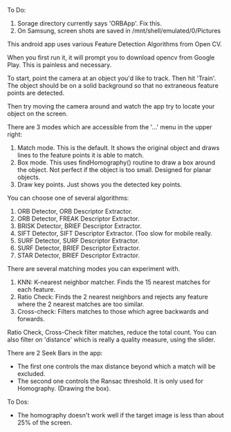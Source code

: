 To Do:   
1. Sorage directory currently says 'ORBApp'. Fix this.
2. On Samsung, screen shots are saved in /mnt/shell/emulated/0/Pictures

This android app uses various Feature Detection Algorithms from Open CV.

When you first run it, it will prompt you to download opencv from Google Play. This is painless and necessary.

To start, point the camera at an object you'd like to track. Then hit 'Train'. The object should be on a solid background so that no extraneous feature points are detected.

Then try moving the camera around and watch the app try to locate your object on the screen.

There are 3 modes which are accessible from the '...' menu in the upper right:   
1. Match mode. This is the default. It shows the original object and draws lines to the feature points it is able to match.   
2. Box mode. This uses findHomography() routine to draw a box around the object. Not perfect if the object is too small. Designed for planar objects.   
3. Draw key points. Just shows you the detected key points.   

You can choose one of several algorithms:   
1. ORB Detector, ORB Descriptor Extractor.   
2. ORB Detector, FREAK Descriptor Extractor.   
3. BRISK Detector, BRIEF Descriptor Extractor.
4. SIFT Detector, SIFT Descriptor Extractor. (Too slow for mobile really.
5. SURF Detector, SURF Descriptor Extractor.
6. SURF Detector, BRIEF Descriptor Extractor.
7. STAR Detector, BRIEF Descriptor Extractor.

There are several matching modes you can experiment with.   
1. KNN: K-nearest neighbor matcher. Finds the 15 nearest matches for each feature.   
2. Ratio Check: Finds the 2 nearest neighbors and rejects any feature where the 2 nearest matches are too similar.     
3. Cross-check: Filters matches to those which agree backwards and forwards.      

Ratio Check, Cross-Check filter matches, reduce the total count. You can also filter on 'distance' which is really a quality measure, using the slider.   

There are 2 Seek Bars in the app:
- The first one controls the max distance beyond which a match will be excluded.
- The second one controls the Ransac threshold. It is only used for Homography. (Drawing the box).

To Dos:   
- The homography doesn't work well if the target image is less than about 25% of the screen.   


